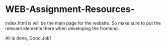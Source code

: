 # WEB-Assignment-Resources-
index.html is will be the main page for the website. So make sure to put the relevant elements there when developing the frontend.

All is done, Good Job!
